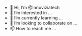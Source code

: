 - 👋 Hi, I’m @Innoviziatech
- 👀 I’m interested in ...
- 🌱 I’m currently learning ...
- 💞️ I’m looking to collaborate on ...
- 📫 How to reach me ...

<!---
Innoviziatech/Innoviziatech is a ✨ special ✨ repository because its `README.md` (this file) appears on your GitHub profile.
You can click the Preview link to take a look at your changes.
--->
